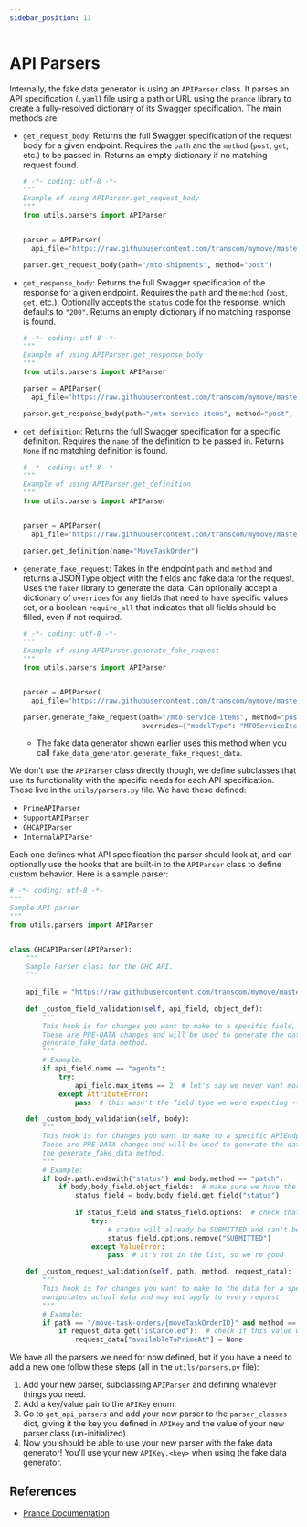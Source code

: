 ```yaml
---
sidebar_position: 11
---
```

# API Parsers

Internally, the fake data generator is using an `APIParser` class. It parses an API specification
(`.yaml`) file using a path or URL using the `prance` library to create a fully-resolved dictionary
of its Swagger specification. The main methods are:

* `get_request_body`: Returns the full Swagger specification of the request body for a given
  endpoint. Requires the `path` and the `method` (`post`, `get`, etc.) to be passed in. Returns an
  empty dictionary if no matching request found.

  ```python
  # -*- coding: utf-8 -*-
  """
  Example of using APIParser.get_request_body
  """
  from utils.parsers import APIParser


  parser = APIParser(
    api_file="https://raw.githubusercontent.com/transcom/mymove/master/swagger/prime.yaml")

  parser.get_request_body(path="/mto-shipments", method="post")
  ```

* `get_response_body`: Returns the full Swagger specification of the response for a given endpoint.
  Requires the `path` and the `method` (`post`, `get`, etc.). Optionally accepts the `status` code
  for the response, which defaults to `"200"`. Returns an empty dictionary if no matching response
  is found.

  ```python
  # -*- coding: utf-8 -*-
  """
  Example of using APIParser.get_response_body
  """
  from utils.parsers import APIParser

  parser = APIParser(
    api_file="https://raw.githubusercontent.com/transcom/mymove/master/swagger/prime.yaml")

  parser.get_response_body(path="/mto-service-items", method="post", status="201")
  ```

* `get_definition`: Returns the full Swagger specification for a specific definition. Requires
  the `name` of the definition to be passed in. Returns `None` if no matching definition is found.

  ```python
  # -*- coding: utf-8 -*-
  """
  Example of using APIParser.get_definition
  """
  from utils.parsers import APIParser


  parser = APIParser(
    api_file="https://raw.githubusercontent.com/transcom/mymove/master/swagger/prime.yaml")

  parser.get_definition(name="MoveTaskOrder")
  ```

* `generate_fake_request`: Takes in the endpoint `path` and `method` and returns a JSONType object
  with the fields and fake data for the request. Uses the `faker` library to generate the data. Can
  optionally accept a dictionary of `overrides` for any fields that need to have specific values
  set, or a boolean `require_all` that indicates that all fields should be filled, even if not
  required.

  ```python
  # -*- coding: utf-8 -*-
  """
  Example of using APIParser.generate_fake_request
  """
  from utils.parsers import APIParser


  parser = APIParser(
    api_file="https://raw.githubusercontent.com/transcom/mymove/master/swagger/prime.yaml")

  parser.generate_fake_request(path="/mto-service-items", method="post",
                               overrides={"modelType": "MTOServiceItemDDSFIT"})
  ```

    * The fake data generator shown earlier uses this method when you call
      `fake_data_generator.generate_fake_request_data`.

We don't use the `APIParser` class directly though, we define subclasses that use its functionality
with the specific needs for each API specification. These live in the `utils/parsers.py` file. We
have these defined:

* `PrimeAPIParser`
* `SupportAPIParser`
* `GHCAPIParser`
* `InternalAPIParser`

Each one defines what API specification the parser should look at, and can optionally use the hooks
that are built-in to the `APIParser` class to define custom behavior. Here is a sample parser:

```python
# -*- coding: utf-8 -*-
"""
Sample API parser
"""
from utils.parsers import APIParser


class GHCAPIParser(APIParser):
    """
    Sample Parser class for the GHC API.
    """
    
    api_file = "https://raw.githubusercontent.com/transcom/mymove/master/swagger/ghc.yaml"
    
    def _custom_field_validation(self, api_field, object_def):
        """
        This hook is for changes you want to make to a specific field, regardless of which endpoint it is used in.
        These are PRE-DATA changes and will be used to generate the data you want for this field whenever you call the
        generate_fake_data method.
        """
        # Example:
        if api_field.name == "agents":
            try:
                api_field.max_items == 2  # let's say we never want more than two agents, regardless of what the YAML says
            except AttributeError:
                pass  # this wasn't the field type we were expecting -- should log as well

    def _custom_body_validation(self, body):
        """
        This hook is for changes you want to make to a specific APIEndpointBody class (defined in utils/fields.py).
        These are PRE-DATA changes and will be used to generate the data you want for this endpoint whenever you call
        the generate_fake_data method.
        """
        # Example:
        if body.path.endswith("status") and body.method == "patch":
            if body.body_field.object_fields:  # make sure we have the right BaseAPIField type
                status_field = body.body_field.get_field("status")
                
                if status_field and status_field.options:  # check that we have the field and it is an EnumField
                    try:
                        # status will already be SUBMITTED and can't be changed back, so let's just remove that option:
                        status_field.options.remove("SUBMITTED")
                    except ValueError:
                        pass  # it's not in the list, so we're good

    def _custom_request_validation(self, path, method, request_data):
        """
        This hook is for changes you want to make to the data for a specific endpoint AFTER generation. This code
        manipulates actual data and may not apply to every request.
        """
        # Example:
        if path == "/move-task-orders/{moveTaskOrderID}" and method == "patch":
            if request_data.get("isCanceled"):  # check if this value was set and if it's True
                request_data["availableToPrimeAt"] = None
```

We have all the parsers we need for now defined, but if you have a need to add a new one follow
these steps (all in the `utils/parsers.py` file):

1. Add your new parser, subclassing `APIParser` and defining whatever things you need.
2. Add a key/value pair to the `APIKey` enum.
3. Go to `get_api_parsers` and add your new parser to the `parser_classes` dict, giving it the key
   you defined in `APIKey` and the value of your new parser class (un-initialized).
4. Now you should be able to use your new parser with the fake data generator! You'll use your new
   `APIKey.<key>` when using the fake data generator.

## References
* [Prance Documentation](https://pypi.org/project/prance/)